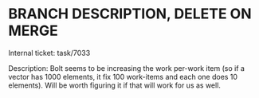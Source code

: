# BRANCH DESCRIPTION, DELETE ON MERGE

Internal ticket: task/7033

Description: Bolt seems to be increasing the work per-work item (so if a vector has 1000 elements, it fix 100 work-items and each one does 10 elements). Will be worth figuring it if that will work for us as well.




